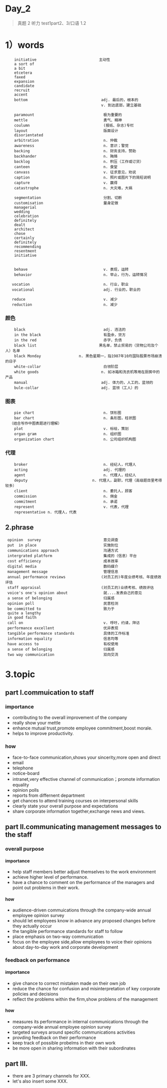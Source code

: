 # Day_2
> 真题 2 听力 test1part2、3/口语 1.2
# 1）words
        initiative                            主动性
        a sort of
        a bit
        etcetera
        faxed
        expansion
        candidate
        recruit
        accent
        bottom                                 adj. 最后的，根本的 
                                               v. 到达底部，建立基础
 
        paramount                               极为重要的
        mettle                                  勇气、精神
        coulumn                                 (报纸、杂志)专栏
        layout                                  版面设计 
        disorientated      
        arbitration                             n. 仲裁
        awareness                               n. 意识；警觉
        backing                                 n. 财务支持，赞助
        backhander                              n. 贿赂
        backlog                                 n. 积压（工作或订货）
        canteen                                 n. 食堂
        canvass                                 v. 征求意见，劝说
        caption                                 n. 照片或图片下的简短说明
        capture                                 v. 赢得
        catastrophe                             n. 大灾难，大祸

        segmentation                            分割、切断
        customisation                           量身定做
        managerial
        wedding
        celebration
        definitely
        dealt
        architect
        chose
        certainly
        definitely
        recommending
        resentment
        initiative


        behave                                  v. 表现，运转
        behavior                                n. 举止，行为，运转情况

       vocation                                 n. 行业，职业
       vocational                               adj. 行业的，职业的 

       reduce                                   v. 减少
       reduction                                n. 减少
 
### 颜色
        black                                   adj. 违法的
        in the black                            有盈余，贷方
        in the red                              赤字，负债
        black list                            黑名单，禁止贸易的（货物公司及个人）名单
        black Monday                 n. 黑色星期一，指1987年10月国际股票市场崩溃的日子
        white-collar                            白领阶层
        white goods                            n. 如冰箱和洗衣机等用在厨房中的产品
        manual                                 adj. 体力的，人工的，蓝领的
        bule-collar                            adj. 蓝领（工人）的

### 图表
        pie chart                               n. 饼形图
        bar chart                               n. 条形图，柱状图
      （结合写作中图表题进行理解）
        plot                                    v. 标绘，策划
        organ gram                              n. 组织图
        organization chart                      n. 公司组织机构图

### 代理
        broker                                  n. 经纪人，代理人
        acting                                  adj. 代理的     
        agent                                   n. 代理人，经纪人
        deputy                             n. 代理人，副职，代理（高级题目里考得较多）
        client                                  n. 委托人，顾客
        commission                              n. 佣金
        commitment                              n. 承诺
        represent                               v. 代表，代理
        representative n. 代理人，代表

## 2.phrase
     opinion  survey                            意见调查
     put  in place                              实施到位
     communications approach                    沟通方式
     intergrated platform                       集成的（信息）平台
     cost efficiency                            成本效率
     digital media                              数码媒介
     management message                         管理信息
     annual performance reviews                (对员工的)年度业绩考核、年度绩效评估
     staff appraisal                           (对员工的)业绩考核、绩效评估
     voice's one's opinion about                就....发表自己的意见
     a sense of belonging                       归属感
     opinion poll                               民意检测
     be committed to                            致力于
     quite a lengthy
     in good faith
     call on                                    v. 呼吁，约请，拜访
     performance excellent                      优异表现
     tangible performance standards             具体的工作标准
     information equality                       信息均等
     have access to                             有权使用
     a sense of belonging                       归属感
     two way communication                      双向交流

# 3.topic 
## part I.commuication to staff
### importance
- contributing to the overall improvement of the company
- really show your mettle
- enhance mutual trust,promote employee commitment,boost morale.
- helps to improve productivity.

### how
- face-to-face communication,shows your sincerity,more open and direct
- email
- telephone
- notice-board
- intranet,very effective channel of communication；promote information equality
- opinion polls
- reports from differnent department
- get chances to attend training courses on interpersonal skills
- clearly state your overall purpose and expectations 
- share corporate information together,exchange news and views.

## part II.communicating management messages to the staff
### overall purpose
#### importance
- help staff members better adjust themselves to the work environment
- achieve higher level of performance.
- have a chance to comment on the performance of the managers and point out
problems in their work.

#### how
- audience-driven commuications through the company-wide annual employee opinion survey
- should let employees know in advance any proposed changes before they
actually occur 
- the tangible performance standards for staff to follow
- place emphasis on two-way communication
- focus on the employee side,allow employees to voice their opinions about 
day-to-day work and corporate development

### feedback on performance
#### importance
- give chance to correct mistaken made on their own job
- reduce the chance for confusion and misinterpretation of key corporate 
policies and decisions
- reflect the problems within the firm,show problens of the management

#### how
- measures its performance in internal communications through the company-wide
annual employee opinion survey
- targeted surveys around specific communications activities
- provding feedback on their performance
- keep track of possible probelms in their own work
- be more open in sharing information with their subordinates

## part III.
- there are 3 primary channels for XXX.
- let's also insert some XXX.


